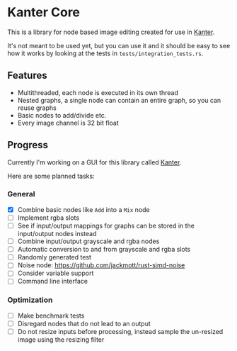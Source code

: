 # Kanter Core
This is a library for node based image editing created for use in [Kanter](https://github.com/lukors/kanter).

It's not meant to be used yet, but you can use it and it should be easy to see how it works by looking at the tests in `tests/integration_tests.rs`.

## Features
- Multithreaded, each node is executed in its own thread
- Nested graphs, a single node can contain an entire graph, so you can reuse graphs
- Basic nodes to add/divide etc.
- Every image channel is 32 bit float

## Progress
Currently I'm working on a GUI for this library called [Kanter](https://github.com/lukors/kanter).

Here are some planned tasks:

### General
- [x] Combine basic nodes like `Add` into a `Mix` node
- [ ] Implement rgba slots
- [ ] See if input/output mappings for graphs can be stored in the input/output nodes instead
- [ ] Combine input/output grayscale and rgba nodes
- [ ] Automatic conversion to and from grayscale and rgba slots
- [ ] Randomly generated test
- [ ] Noise node: https://github.com/jackmott/rust-simd-noise
- [ ] Consider variable support
- [ ] Command line interface

### Optimization
- [ ] Make benchmark tests
- [ ] Disregard nodes that do not lead to an output
- [ ] Do not resize inputs before processing, instead sample the un-resized image using the resizing filter
